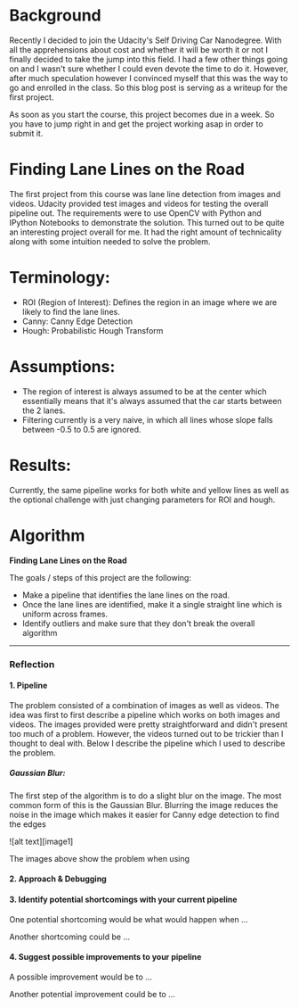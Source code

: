 # Background
Recently I decided to join the Udacity's Self Driving Car Nanodegree. With all the apprehensions about cost and whether it will be worth it or not I finally decided to take
the jump into this field. I had a few other things going on and I wasn't sure whether I could even devote the time to do it. However, after much speculation however I convinced
myself that this was the way to go and enrolled in the class. So this blog post is serving as a writeup for the first project.

As soon as you start the course, this project becomes due in a week. So you have to jump right in and get the project working asap in order to submit it.


# Finding Lane Lines on the Road
The first project from this course was lane line detection from images and videos. Udacity provided test images and videos for testing the overall pipeline out.
The requirements were to use OpenCV with Python and IPython Notebooks to demonstrate the solution. This turned out to be quite an interesting project overall for
me. It had the right amount of technicality along with some intuition needed to solve the problem.

# Terminology:

* ROI (Region of Interest): Defines the region in an image where we are likely to find the lane lines.
* Canny: Canny Edge Detection
* Hough: Probabilistic Hough Transform

# Assumptions:
* The region of interest is always assumed to be at the center which essentially
means that it's always assumed that the car starts between the 2 lanes.
* Filtering currently is a very naive, in which all lines whose slope falls between -0.5 to 0.5 are ignored.

# Results:
Currently, the same pipeline works for both white and yellow lines as well as the optional challenge with just changing parameters for ROI and hough. 


# Algorithm

**Finding Lane Lines on the Road**

The goals / steps of this project are the following:
* Make a pipeline that identifies the lane lines on the road.
* Once the lane lines are identified, make it a single straight line which is uniform across frames.
* Identify outliers and make sure that they don't break the overall algorithm


[//]: # (Image References)

[grayscale_with_noise]: ./writeup/grayscale.jpg "Grayscale With Noise"

---

### Reflection

#### 1. Pipeline

The problem consisted of a combination of images as well as videos. The idea was first to first describe a pipeline which works on both images and videos. The images provided
were pretty straightforward and didn't present too much of a problem. However, the videos turned out to be trickier than I thought to deal with. Below I describe the pipeline
which I used to describe the problem.

##### Gaussian Blur:
The first step of the algorithm is to do a slight blur on the image. The most common form of this is the Gaussian Blur. Blurring the image reduces the noise in the image
which makes it easier for Canny edge detection to find the edges 

![alt text][image1]

The images above show the problem when using 


#### 2. Approach & Debugging

#### 3. Identify potential shortcomings with your current pipeline


One potential shortcoming would be what would happen when ... 

Another shortcoming could be ...


#### 4. Suggest possible improvements to your pipeline

A possible improvement would be to ...

Another potential improvement could be to ...